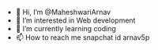 - 👋 Hi, I’m @MaheshwariArnav
- 👀 I’m interested in Web development 
- 🌱 I’m currently learning coding 
- 📫 How to reach me snapchat id arnav5p


<!---
MaheshwariArnav/MaheshwariArnav is a ✨ special ✨ repository because its `README.md` (this file) appears on your GitHub profile.
You can click the Preview link to take a look at your changes.
--->
